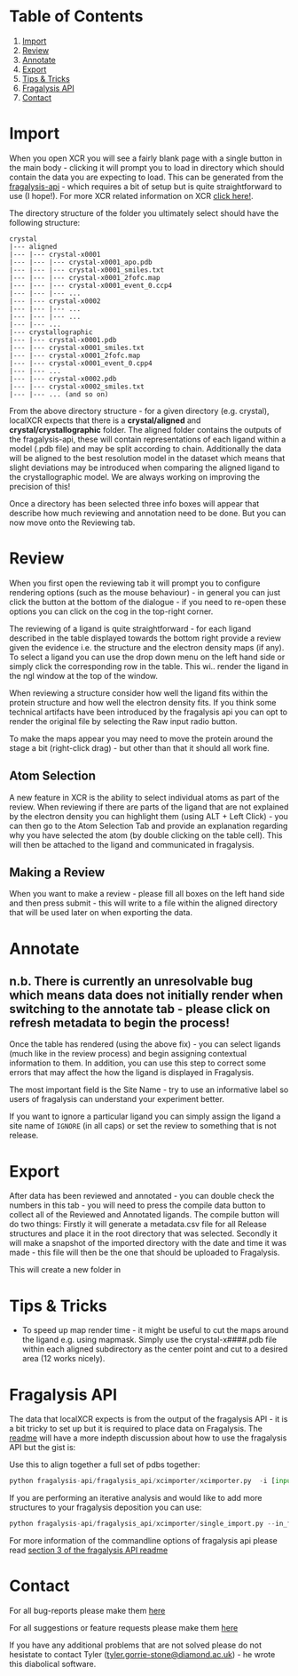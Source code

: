 # Table of Contents

1. [Import](#importing)
2. [Review](#reviewing)
3. [Annotate](#annotating)
4. [Export](#exporting)
5. [Tips & Tricks](#tips)
6. [Fragalysis API](#fragalysis-api)
7. [Contact](#contact)

<a name='importing'></a>

# Import

When you open XCR you will see a fairly blank page with a single button in the main body - clicking it will prompt you to load in directory which should contain the data you are expecting to load. This can be generated from the [fragalysis-api](https://github.com/xchem/fragalysis-api/) - which requires a bit of setup but is quite straightforward to use (I hope!). For more XCR related information on XCR [click here!](#fragalysis-api).

The directory structure of the folder you ultimately select should have the following structure:

```
crystal
|--- aligned
|--- |--- crystal-x0001
|--- |--- |--- crystal-x0001_apo.pdb
|--- |--- |--- crystal-x0001_smiles.txt
|--- |--- |--- crystal-x0001_2fofc.map
|--- |--- |--- crystal-x0001_event_0.ccp4
|--- |--- |--- ...
|--- |--- crystal-x0002
|--- |--- |--- ...
|--- |--- |--- ...
|--- |--- ...
|--- crystallographic
|--- |--- crystal-x0001.pdb
|--- |--- crystal-x0001_smiles.txt
|--- |--- crystal-x0001_2fofc.map
|--- |--- crystal-x0001_event_0.cpp4
|--- |--- ...
|--- |--- crystal-x0002.pdb
|--- |--- crystal-x0002_smiles.txt
|--- |--- ... (and so on)
```

From the above directory structure - for a given directory (e.g. crystal), localXCR expects that there is a **crystal/aligned** and **crystal/crystallographic** folder. The aligned folder contains the outputs of the fragalysis-api, these will contain representations of each ligand within a model (.pdb file) and may be split according to chain. Additionally the data will be aligned to the best resolution model in the dataset which means that slight deviations may be introduced when comparing the aligned ligand to the crystallographic model. We are always working on improving the precision of this!

Once a directory has been selected three info boxes will appear that describe how much reviewing and annotation need to be done. But you can now move onto the Reviewing tab.

<a name='reviewing'></a>

# Review

When you first open the reviewing tab it will prompt you to configure rendering options (such as the mouse behaviour) - in general you can just click the button at the bottom of the dialogue - if you need to re-open these options you can click on the cog in the top-right corner.

The reviewing of a ligand is quite straightforward - for each ligand described in the table displayed towards the bottom right provide a review given the evidence i.e. the structure and the electron density maps (if any). To select a ligand you can use the drop down menu on the left hand side or simply click the corresponding row in the table. This wi.. render the ligand in the ngl window at the top of the window.

When reviewing a structure consider how well the ligand fits within the protein structure and how well the electron density fits. If you think some technical artifacts have been introduced by the fragalysis api you can opt to render the original file by selecting the Raw input radio button.

To make the maps appear you may need to move the protein around the stage a bit (right-click drag) - but other than that it should all work fine.

## Atom Selection

A new feature in XCR is the ability to select individual atoms as part of the review. When reviewing if there are parts of the ligand that are not explained by the electron density you can highlight them (using ALT + Left Click) - you can then go to the Atom Selection Tab and provide an explanation regarding why you have selected the atom (by double clicking on the table cell). This will then be attached to the ligand and communicated in fragalysis.

## Making a Review

When you want to make a review - please fill all boxes on the left hand side and then press submit - this will write to a file within the aligned directory that will be used later on when exporting the data.

<a name='annotating'></a>

# Annotate

## n.b. There is currently an unresolvable bug which means data does not initially render when switching to the annotate tab - please click on refresh metadata to begin the process!

Once the table has rendered (using the above fix) - you can select ligands (much like in the review process) and begin assigning contextual information to them. In addition, you can use this step to correct some errors that may affect the how the ligand is displayed in Fragalysis.

The most important field is the Site Name - try to use an informative label so users of fragalysis can understand your experiment better.

If you want to ignore a particular ligand you can simply assign the ligand a site name of `IGNORE` (in all caps) or set the review to something that is not release.

<a name='exporting'></a>

# Export

After data has been reviewed and annotated - you can double check the numbers in this tab - you will need to press the compile data button to collect all of the Reviewed and Annotated ligands.
The compile button will do two things: Firstly it will generate a metadata.csv file for all Release structures and place it in the root directory that was selected. Secondly it will make a snapshot of the imported directory with the date and time it was made - this file will then be the one that should be uploaded to Fragalysis.

This will create a new folder in

<a name='tips'></a>

# Tips & Tricks

- To speed up map render time - it might be useful to cut the maps around the ligand e.g. using mapmask. Simply use the crystal-x####.pdb file within each aligned subdirectory as the center point and cut to a desired area (12 works nicely).

<a name='fragalysis-api'></a>

# Fragalysis API

The data that localXCR expects is from the output of the fragalysis API - it is a bit tricky to set up but it is required to place data on Fragalysis. The [readme](https://github.com/xchem/fragalysis-api#readme) will have a more indepth discussion about how to use the fragalysis API but the gist is:

Use this to align together a full set of pdbs together:

```python
python fragalysis-api/fragalysis_api/xcimporter/xcimporter.py  -i [input directory] -o [output directory] -t [target name] -m
```

If you are performing an iterative analysis and would like to add more structures to your fragalysis deposition you can use:

```python
python fragalysis-api/fragalysis_api/xcimporter/single_import.py --in_file=[pdbtobealigned.pdb] --out_dir=[output directory] --target [targetname] -m
```

For more information of the commandline options of fragalysis api please read [section 3 of the fragalysis API readme](https://github.com/xchem/fragalysis-api#3how-to-submit-pdb-files-for-conversion-to-a-fragalysis-friendly-format-fff)
<a name='contact'></a>

# Contact

For all bug-reports please make them [here](https://github.com/TJGorrie/localXCR/issues/new?assignees=&labels=bug&template=bug_report.md&title=%5BBUG%5D)

For all suggestions or feature requests please make them [here](https://github.com/TJGorrie/localXCR/issues/new?assignees=&labels=enhancement&template=feature_request.md&title=%5BFEATURE+REQUEST%5D)

If you have any additional problems that are not solved please do not hesistate to contact Tyler (tyler.gorrie-stone@diamond.ac.uk) - he wrote this diabolical software.
